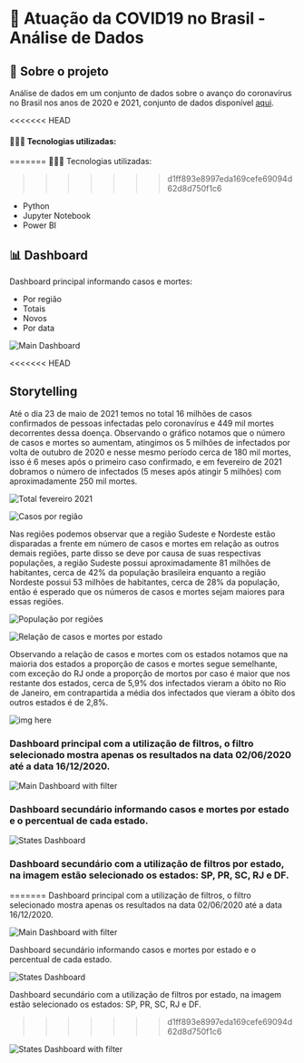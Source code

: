 # 🦠 Atuação da COVID19 no Brasil - Análise de Dados 
## 📝 Sobre o projeto
Análise de dados em um conjunto de dados sobre o avanço do coronavírus no Brasil nos anos de 2020 e 2021, conjunto de dados disponível [aqui](https://www.kaggle.com/datasets/unanimad/corona-virus-brazil).

<<<<<<< HEAD
#### 👨🏼‍💻 Tecnologias utilizadas:
=======
👨🏼‍💻 Tecnologias utilizadas:
>>>>>>> d1ff893e8997eda169cefe69094d62d8d750f1c6
- Python
- Jupyter Notebook
- Power BI

## 📊 Dashboard

Dashboard principal informando casos e mortes:
- Por região
- Totais
- Novos
- Por data

![Main Dashboard](./images/main_dashboard.jpg)

<<<<<<< HEAD
## Storytelling
Até o dia 23 de maio de 2021 temos no total 16 milhões de casos confirmados de pessoas infectadas pelo coronavírus e 449 mil mortes decorrentes dessa doença. 
Observando o gráfico notamos que o número de casos e mortes so aumentam, atingimos os 5 milhões de infectados por volta de outubro de 2020 e nesse mesmo período cerca de 180 mil mortes, isso é 6 meses após o primeiro caso confirmado, e em fevereiro de 2021 dobramos o número de infectados (5 meses após atingir 5 milhões) com aproximadamente 250 mil mortes.

![Total fevereiro 2021](./images/total_fevereiro_2021.jpg)

![Casos por região](./images/casos_por_regiao)

Nas regiões podemos observar que a região Sudeste e Nordeste estão disparadas a frente em número de casos e mortes em relação as outros demais regiões, parte disso se deve por causa de suas respectivas populações, a região Sudeste possui aproximadamente 81 milhões de habitantes, cerca de 42% da população brasileira enquanto a região Nordeste possui 53 milhões de habitantes, cerca de 28% da população, então é esperado que os números de casos e mortes sejam maiores para essas regiões.

![População por regiões](./images/populacao_por_regioes)

![Relação de casos e mortes por estado](./images/relacao_casos_mortes)

Observando a relação de casos e mortes com os estados notamos que na maioria dos estados a proporção de casos e mortes segue semelhante, com exceção do RJ onde a proporção de mortos por caso é maior que nos restante dos estados, cerca de 5,9% dos infectados vieram a óbito no Rio de Janeiro, em contrapartida a média dos infectados que vieram a óbito dos outros estados é de 2,8%.

![img here](./images/##)

### Dashboard principal com a utilização de filtros, o filtro selecionado mostra apenas os resultados na data 02/06/2020 até a data 16/12/2020.

![Main Dashboard with filter](./images/main_dashboard_with_filter.jpg)

### Dashboard secundário informando casos e mortes por estado e o percentual de cada estado.

![States Dashboard](./images/states_dashboard.jpg)

### Dashboard secundário com a utilização de filtros por estado, na imagem estão selecionado os estados: SP, PR, SC, RJ e DF.
=======
Dashboard principal com a utilização de filtros, o filtro selecionado mostra apenas os resultados na data 02/06/2020 até a data 16/12/2020.

![Main Dashboard with filter](./images/main_dashboard_with_filter.jpg)

Dashboard secundário informando casos e mortes por estado e o percentual de cada estado.

![States Dashboard](./images/states_dashboard.jpg)

Dashboard secundário com a utilização de filtros por estado, na imagem estão selecionado os estados: SP, PR, SC, RJ e DF.
>>>>>>> d1ff893e8997eda169cefe69094d62d8d750f1c6

![States Dashboard with filter](./images/states_dashboard_with_filter.jpg)
